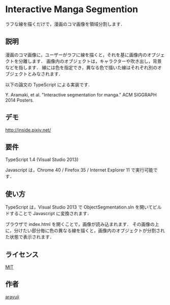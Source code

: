 Interactive Manga Segmention
====

ラフな線を描くだけで，漫画のコマ画像を領域分割します．

## 説明
漫画のコマ画像に，ユーザーがラフに線を描くと，それを基に画像内のオブジェクトを分離します．
画像内のオブジェクトは，キャラクターや吹き出し，背景などを指します．
線には色を指定でき，異なる色で描いた線はそれぞれ別のオブジェクトとみなされます．

以下の論文の TypeScript による実装です．

Y. Aramaki, et al. "Interactive segmentation for manga." ACM SIGGRAPH 2014 Posters.

## デモ
http://inside.pixiv.net/

## 要件
TypeScript 1.4 (Visual Studio 2013)

Javascript は，Chrome 40 / Firefox 35 / Internet Explorer 11 で実行可能です．

## 使い方
TypeScript は，Visual Studio 2013 で ObjectSegmentation.sln を開いてビルドすることで Javascript に変換されます．

ブラウザで index.html を開くことで，画像が読み込まれます．
その画像の上に，分けたい部分毎に色の異なる線を描くと，画像内のオブジェクトが分割された状態で表示されます．

## ライセンス

[MIT](http://opensource.org/licenses/mit-license.php)

## 作者

[arayuji](https://github.com/arayuji)
